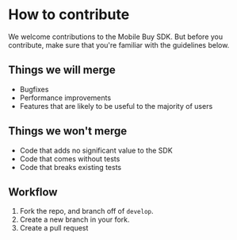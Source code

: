# How to contribute

We welcome contributions to the Mobile Buy SDK. But before you contribute, make sure that you're familiar with the guidelines below.

## Things we will merge

* Bugfixes
* Performance improvements
* Features that are likely to be useful to the majority of users

## Things we won't merge

* Code that adds no significant value to the SDK
* Code that comes without tests
* Code that breaks existing tests

## Workflow

1. Fork the repo, and branch off of `develop`.
2. Create a new branch in your fork.
3. Create a pull request

